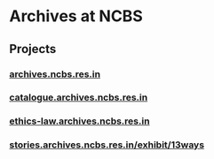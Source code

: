 # Archives at NCBS


## Projects 
### [archives.ncbs.res.in](https://archives.ncbs.res.in)
### [catalogue.archives.ncbs.res.in](http://catalogue.archives.ncbs.res.in)  
### [ethics-law.archives.ncbs.res.in](https://ethics-law.archives.ncbs.res.in)
### [stories.archives.ncbs.res.in/exhibit/13ways](http://stories.archives.ncbs.res.in/exhibit/13ways/)

